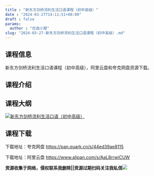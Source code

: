 ```yaml
---
title : "新东方剑桥流利生活口语课程（初中高级）"
date : "2024-03-27T14:11:51+08:00"
draft : false
params:
  author : "优选小报"
slug: "2024-03-27-新东方剑桥流利生活口语课程（初中高级）.md"
---
```


## 课程信息

新东方剑桥流利生活口语课程（初中高级），阿里云盘和夸克网盘资源下载。

## 课程介绍

## 课程大纲

[![新东方剑桥流利生活口语（初中高级）](//img7-1.zhekoulieshou.com/mmbiz_jpg/iaHBVewvSIbAh08WfIsYfZJWcU4puibpsILwibv4iceBg9pktEaoxTEJWyfBkIAgPu0nsIIvgDrDicym6RKtbMcVMNg/0)](//img7-1.zhekoulieshou.com/mmbiz_jpg/iaHBVewvSIbAh08WfIsYfZJWcU4puibpsILwibv4iceBg9pktEaoxTEJWyfBkIAgPu0nsIIvgDrDicym6RKtbMcVMNg/0)

## 课程下载

下载地址：夸克网盘 https://pan.quark.cn/s/44ed39ae8115

下载地址：阿里云盘 https://www.alipan.com/s/AaL8rrwiCUW

**资源收集于网络，侵权联系我删除||资源过期扫码关注我私信**![](//img7-1.zhekoulieshou.com/mmbiz_jpg/iaHBVewvSIbAjcr9g6TlCXSfiaDqkbzuEzp207hVzPqT4YGQOAazQ1KNHCeACbia5Lzq4Ckwibe48iar1q7lgVP1o3w/640?wx_fmt=jpeg&from=appmsg)


